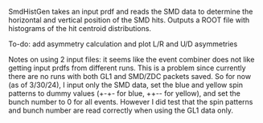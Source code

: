 SmdHistGen takes an input prdf and reads the SMD data to determine the horizontal and vertical position of the SMD hits. Outputs a ROOT file with histograms of the hit centroid distributions.

To-do: add asymmetry calculation and plot L/R and U/D asymmetries

Notes on using 2 input files: it seems like the event combiner does not like getting input prdfs from different runs. This is a problem since currently there are no runs with both GL1 and SMD/ZDC packets saved. So for now (as of 3/30/24), I input only the SMD data, set the blue and yellow spin patterns to dummy values (+-+- for blue, ++-- for yellow), and set the bunch number to 0 for all events. However I did test that the spin patterns and bunch number are read correctly when using the GL1 data only.
